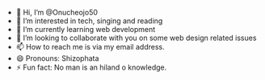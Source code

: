  - 👋 Hi, I’m @Onucheojo50
- 👀 I’m interested in tech, singing and reading
- 🌱 I’m currently learning web development
- 💞️ I’m looking to collaborate with you on some web design related issues
- 📫 How to reach me is via my email address.
- 😄 Pronouns: Shizophata
- ⚡ Fun fact: No man is an hiland o knowledge.

<!---
Onucheojo50/Onucheojo50 is a ✨ special ✨ repository because its `README.md` (this file) appears on your GitHub profile.
You can click the Preview link to take a look at your changes.
--->
